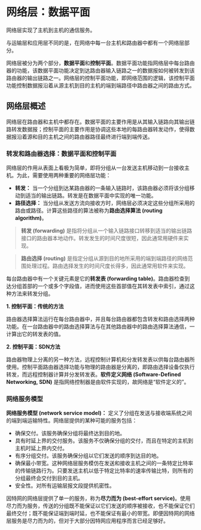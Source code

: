 # 网络层：数据平面
网络层实现了主机到主机的通信服务。

与运输层和应用层不同的是，在网络中每一台主机和路由器中都有一个网络层部分。

网络层被分为两个部分，**数据平面**和**控制平面**。数据平面功能指网络层中每台路由器的功能，该数据平面功能决定到达路由器输入链路之一的数据报如何被转发到该路由器的输出链路之一。网络层的控制平面功能，即网络范围的逻辑，该控制平面功能控制数据报沿着从源主机到目的主机的端到端路径中路由器之间的路由方式。

## 网络层概述
网络层在路由器和主机中都存在。数据平面的主要作用是从其输入链路向其输出链路转发数据报；控制平面的主要作用是协调这些本地的每路由器转发动作，使得数据报沿着源和目的主机之间的路由器路径最终进行端到端传送。

### 转发和路由器选择：数据平面和控制平面
网络层的作用从表面上看极为简单，即将分组从一台发送主机移动到一台接收主机。为此，需要使用两种重要的网络层功能：
+ **转发：** 当一个分组到达某路由器的一条输入链路时，该路由器必须将该分组移动到适当的输出链路。转发是在数据平面中实现的唯一功能。
+ **路径选择：** 当分组从发送方流向接收方时，网络层必须决定这些分组所采用的路由或路径。计算这些路径的算法被称为**路由选择算法 (routing algorithm)**。

> **转发 (forwarding)** 是指将分组从一个输入链路接口转移到适当的输出链路接口的路由器本地动作。转发发生的时间尺度很短，因此通常用硬件来实现。

> **路由选择 (routing)** 是指定分组从源到目的地所采用的端到端路径的网络范围处理过程。路由选择发生的时间尺度长得多，因此通常用软件来实现。

每台路由器中有一个关键元素是它的**转发表 (forwarding table)**。路由器检查到达分组首部的一个或多个字段值，进而使用这些首部值在其转发表中索引，通过这种方法来转发分组。

**1. 控制平面：传统的方法**

路由器选择算法运行在每台路由器中，并且每台路由器都包含转发和路由选择两种功能。在一台路由器中的路由选择算法与在其他路由器中的路由选择算法通信，一计算出它的转发表的值。

**2. 控制平面：SDN方法**

路由器物理上分离的另一种方法，远程控制计算机和分发转发表以供每台路由器所使用。控制平面路由器选择功能与物理的路由器是分离的，即路由选择设备仅执行转发，而远程控制器计算并分发转发表。**软件定义网络 (Software-Defined Networking, SDN)** 是指网络控制器是由软件实现的，故网络是“软件定义的”。

### 网络服务模型
**网络服务模型 (network service model)：** 定义了分组在发送与接收端系统之间的端到端运输特性。网络层提供的某种可能的服务包括：
+ 确保交付。该服务确保分组将最终达到目的地。
+ 具有时延上界的交付服务。该服务不仅确保分组的交付，而且在特定的主机到主机时延上界内交付。
+ 有序分组交付。该服务确保分组以它们发送的顺序到达目的地。
+ 确保最小带宽。这种网络层服务模仿在发送和接收主机之间的一条特定比特率的传输链路行为。只要发送主机以低于特定比特率的速率传输比特，则所有的分组最终会交付到目的主机。
+ 安全性。对所有运输层报文段提供机密性。

因特网的网络层提供了单一的服务，称为**尽力而为 (best-effort service)**。使用尽力而为服务，传送的分组既不能保证以它们发送的顺序被接收，也不能保证它们最终交付；既不能保证端到端时延，也不能保证有最小的带宽。即便因特网的网络层服务是尽力而为的，但对于大部分因特网应用程序而言已经足够好。
